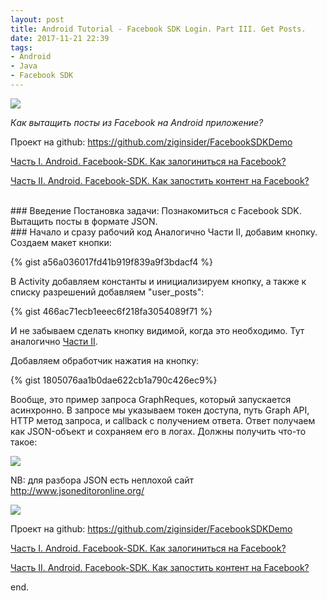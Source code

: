 ```yaml
---
layout: post
title: Android Tutorial - Facebook SDK Login. Part III. Get Posts.
date: 2017-11-21 22:39
tags:
- Android
- Java
- Facebook SDK
---
```

<img src="{{ site.baseurl }}/images/facebook-login_small.png">
<br>

*Как вытащить посты из Facebook на Android приложение?*

Проект на github: <a href="https://github.com/ziginsider/FacebookSDKDemo/tree/get_post">https://github.com/ziginsider/FacebookSDKDemo</a>

<a href="https://ziginsider.github.io/Facebook_SDK_Login/">Часть I. Android. Facebook-SDK. Как залогиниться на Facebook?</a>

<a href="https://ziginsider.github.io/Facebook_SDK_Login_2/">Часть II. Android. Facebook-SDK. Как запостить контент на Facebook?</a>

<br>
### Введение
Постановка задачи: Познакомиться с Facebook SDK. Вытащить посты в формате JSON.

<br>
### Начало и сразу рабочий код
Аналогично Части II, добавим кнопку. Создаем макет кнопки:

{% gist a56a036017fd41b919f839a9f3bdacf4 %}

В Activity добавляем константы и инициализируем кнопку, а также к списку разрешений добавляем "user_posts":

{% gist 466ac71ecb1eeec6f218fa3054089f71 %}

И не забываем сделать кнопку видимой, когда это необходимо. Тут аналогично <a href="https://ziginsider.github.io/Facebook_SDK_Login_2/">Части II</a>.

Добавляем обработчик нажатия на кнопку:

{% gist 1805076aa1b0dae622cb1a790c426ec9%}

Вообще, это пример запроса GraphReques, который запускается асинхронно. В запросе мы указываем токен доступа, путь Graph API, HTTP метод запроса, и сallback c получением ответа. Ответ получаем как JSON-объект и сохраняем его в логах. Должны получить что-то такое:

<img src="{{ site.baseurl }}/images/json_posts.jpg">

NB: для разбора JSON есть неплохой сайт http://www.jsoneditoronline.org/

<img src="{{ site.baseurl }}/images/jsoneditor.jpg">

Проект на github: <a href="https://github.com/ziginsider/FacebookSDKDemo/tree/get_post">https://github.com/ziginsider/FacebookSDKDemo</a>

<a href="https://ziginsider.github.io/Facebook_SDK_Login/">Часть I. Android. Facebook-SDK. Как залогиниться на Facebook?</a>

<a href="https://ziginsider.github.io/Facebook_SDK_Login_2/">Часть II. Android. Facebook-SDK. Как запостить контент на Facebook?</a>

end.

